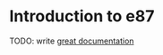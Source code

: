 # Introduction to e87

TODO: write [great documentation](http://jacobian.org/writing/what-to-write/)
